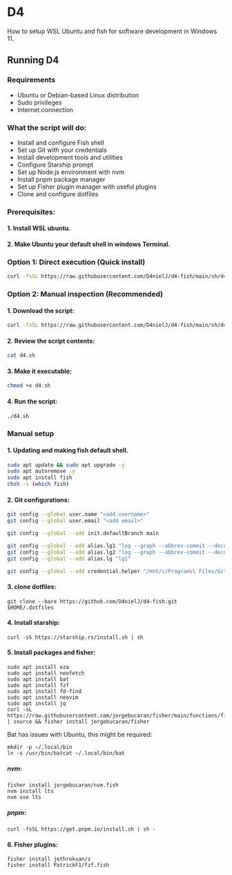 # D4

How to setup WSL Ubuntu and fish for software development in Windows 11.

## Running D4

### Requirements

- Ubuntu or Debian-based Linux distribution
- Sudo privileges
- Internet connection

### What the script will do:

- Install and configure Fish shell
- Set up Git with your credentials
- Install development tools and utilities
- Configure Starship prompt
- Set up Node.js environment with nvm
- Install pnpm package manager
- Set up Fisher plugin manager with useful plugins
- Clone and configure dotfiles

### Prerequisites:

#### 1. Install WSL ubuntu.

#### 2. Make Ubuntu your default shell in windows Terminal.

### Option 1: Direct execution (Quick install)

```bash
curl -fsSL https://raw.githubusercontent.com/D4nielJ/d4-fish/main/sh/d4/d4.sh | bash
```

### Option 2: Manual inspection (Recommended)

#### 1. Download the script:

```bash
curl -fsSL https://raw.githubusercontent.com/D4nielJ/d4-fish/main/sh/d4/d4.sh -o d4.sh
```

#### 2. Review the script contents:

```bash
cat d4.sh
```

#### 3. Make it executable:

```bash
chmod +x d4.sh
```

#### 4. Run the script:

```bash
./d4.sh
```

### Manual setup

#### 1. Updating and making fish default shell.

```bash
sudo apt update && sudo apt upgrade -y
sudo apt autoremove -y
sudo apt install fish
chsh -s (which fish)
```

#### 2. Git configurations:

```bash
git config --global user.name "<add username>"
git config --global user.email "<add email>"

git config --global --add init.defaultBranch main

git config --global --add alias.lg1 "log --graph --abbrev-commit --decorate --format=format:'%C(bold blue)%h%C(reset) - %C(bold green)(%ar)%C(reset) %C(white)%s%C(reset) %C(dim white)- %an%C(reset)%C(auto)%d%C(reset)' --all"
git config --global --add alias.lg2 "log --graph --abbrev-commit --decorate --format=format:'%C(bold blue)%h%C(reset) - %C(bold cyan)%aD%C(reset) %C(bold green)(%ar)%C(reset)%C(auto)%d%C(reset)%n''          %C(white)%s%C(reset) %C(dim white)- %an%C(reset)'"
git config --global --add alias.lg "lg1"

git config --global --add credential.helper "/mnt/c/Program\\ Files/Git/mingw64/bin/git-credential-manager.exe"
```

#### 3. clone dotfiles:

```fish
git clone --bare https://github.com/D4nielJ/d4-fish.git $HOME/.dotfiles
```

#### 4. Install starship:

```fish
curl -sS https://starship.rs/install.sh | sh
```

#### 5. Install packages and fisher:

```fish
sudo apt install eza
sudo apt install neofetch
sudo apt install bat
sudo apt install fzf
sudo apt install fd-find
sudo apt install neovim
sudo apt install jq
curl -sL https://raw.githubusercontent.com/jorgebucaran/fisher/main/functions/fisher.fish | source && fisher install jorgebucaran/fisher
```

Bat has issues with Ubuntu, this might be required:

```
mkdir -p ~/.local/bin
ln -s /usr/bin/batcat ~/.local/bin/bat
```

##### nvm:

```fish
fisher install jorgebucaran/nvm.fish
nvm install lts
nvm use lts
```

##### pnpm:

```fish
curl -fsSL https://get.pnpm.io/install.sh | sh -
```

#### 6. Fisher plugins:

```fish
fisher install jethrokuan/z
fisher install PatrickF1/fzf.fish
```
